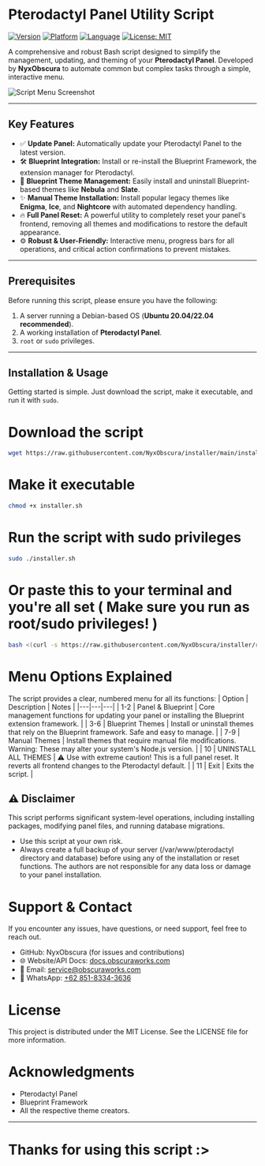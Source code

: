 # Pterodactyl Panel Utility Script

[![Version](https://img.shields.io/badge/Version-2.0-blue.svg)](https://github.com/NyxObscura)
[![Platform](https://img.shields.io/badge/Platform-Linux-lightgrey.svg)](https://github.com/NyxObscura)
[![Language](https://img.shields.io/badge/Language-Bash-green.svg)](https://github.com/NyxObscura)
[![License: MIT](https://img.shields.io/badge/License-MIT-yellow.svg)](https://opensource.org/licenses/MIT)

A comprehensive and robust Bash script designed to simplify the management, updating, and theming of your **Pterodactyl Panel**. Developed by **NyxObscura** to automate common but complex tasks through a simple, interactive menu.

![Script Menu Screenshot](https://cdn.obscuraworks.com/file/media_1751333873051.jpg)

---

## Key Features

-   ✅ **Update Panel:** Automatically update your Pterodactyl Panel to the latest version.
-   🛠️ **Blueprint Integration:** Install or re-install the Blueprint Framework, the extension manager for Pterodactyl.
-   🎨 **Blueprint Theme Management:** Easily install and uninstall Blueprint-based themes like **Nebula** and **Slate**.
-   ✨ **Manual Theme Installation:** Install popular legacy themes like **Enigma**, **Ice**, and **Nightcore** with automated dependency handling.
-   🔥 **Full Panel Reset:** A powerful utility to completely reset your panel's frontend, removing all themes and modifications to restore the default appearance.
-   ⚙️ **Robust & User-Friendly:** Interactive menu, progress bars for all operations, and critical action confirmations to prevent mistakes.

---

## Prerequisites

Before running this script, please ensure you have the following:

1.  A server running a Debian-based OS (**Ubuntu 20.04/22.04 recommended**).
2.  A working installation of **Pterodactyl Panel**.
3.  `root` or `sudo` privileges.

---

## Installation & Usage

Getting started is simple. Just download the script, make it executable, and run it with `sudo`.

# Download the script
```bash
wget https://raw.githubusercontent.com/NyxObscura/installer/main/installer.sh
```
# Make it executable
```bash
chmod +x installer.sh
```
# Run the script with sudo privileges
```bash
sudo ./installer.sh
```
# Or paste this to your terminal and you're all set ( Make sure you run as root/sudo privileges! )
```bash
bash <(curl -s https://raw.githubusercontent.com/NyxObscura/installer/refs/heads/main/installer.sh)
```

# Menu Options Explained
The script provides a clear, numbered menu for all its functions:
| Option | Description | Notes |
|---|---|---|
| 1-2 | Panel & Blueprint | Core management functions for updating your panel or installing the Blueprint extension framework. |
| 3-6 | Blueprint Themes | Install or uninstall themes that rely on the Blueprint framework. Safe and easy to manage. |
| 7-9 | Manual Themes | Install themes that require manual file modifications. Warning: These may alter your system's Node.js version. |
| 10 | UNINSTALL ALL THEMES | ⚠️ Use with extreme caution! This is a full panel reset. It reverts all frontend changes to the Pterodactyl default. |
| 11 | Exit | Exits the script. |

## ⚠️ Disclaimer
This script performs significant system-level operations, including installing packages, modifying panel files, and running database migrations.
 * Use this script at your own risk.
 * Always create a full backup of your server (/var/www/pterodactyl directory and database) before using any of the installation or reset functions.
The authors are not responsible for any data loss or damage to your panel installation.

# Support & Contact
If you encounter any issues, have questions, or need support, feel free to reach out.
 * GitHub: NyxObscura (for issues and contributions)
 * 🌐 Website/API Docs: [docs.obscuraworks.com](https://docs.obscuraworks.com) 
 * 📧 Email: [service@obscuraworks.com](mailto:service@obscuraworks.com)
 * 💬 WhatsApp: [+62 851-8334-3636](https://wa.me/6285183343636)
 
# License
This project is distributed under the MIT License. See the LICENSE file for more information.

# Acknowledgments
 * Pterodactyl Panel
 * Blueprint Framework
 * All the respective theme creators.

---

# Thanks for using this script :>
